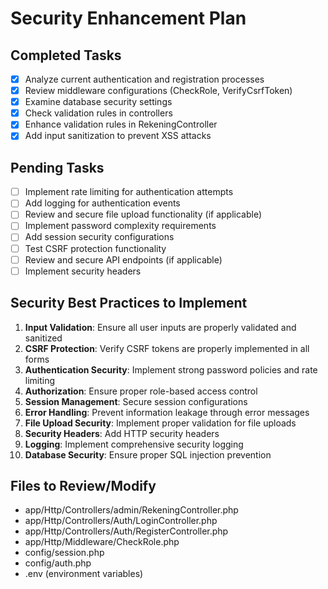 # Security Enhancement Plan

## Completed Tasks
- [x] Analyze current authentication and registration processes
- [x] Review middleware configurations (CheckRole, VerifyCsrfToken)
- [x] Examine database security settings
- [x] Check validation rules in controllers
- [x] Enhance validation rules in RekeningController
- [x] Add input sanitization to prevent XSS attacks

## Pending Tasks
- [ ] Implement rate limiting for authentication attempts
- [ ] Add logging for authentication events
- [ ] Review and secure file upload functionality (if applicable)
- [ ] Implement password complexity requirements
- [ ] Add session security configurations
- [ ] Test CSRF protection functionality
- [ ] Review and secure API endpoints (if applicable)
- [ ] Implement security headers

## Security Best Practices to Implement
1. **Input Validation**: Ensure all user inputs are properly validated and sanitized
2. **CSRF Protection**: Verify CSRF tokens are properly implemented in all forms
3. **Authentication Security**: Implement strong password policies and rate limiting
4. **Authorization**: Ensure proper role-based access control
5. **Session Management**: Secure session configurations
6. **Error Handling**: Prevent information leakage through error messages
7. **File Upload Security**: Implement proper validation for file uploads
8. **Security Headers**: Add HTTP security headers
9. **Logging**: Implement comprehensive security logging
10. **Database Security**: Ensure proper SQL injection prevention

## Files to Review/Modify
- app/Http/Controllers/admin/RekeningController.php
- app/Http/Controllers/Auth/LoginController.php
- app/Http/Controllers/Auth/RegisterController.php
- app/Http/Middleware/CheckRole.php
- config/session.php
- config/auth.php
- .env (environment variables)
